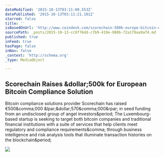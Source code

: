 ```yaml
---
dateModified: '2015-10-13T03:11:00.553Z'
datePublished: '2015-10-13T03:11:21.101Z'
starred: false
title: ''
isBasedOnUrl: 'http://www.coindesk.com/scorechain-500k-europe-bitcoin-compliance/'
sourcePath: _posts/2015-10-13-cc9f76dd-c7b9-419e-980b-72a1f8aa9af4.md
published: true
inFeed: true
hasPage: false
inNav: false
_context: 'http://schema.org'
_type: MediaObject

---
```

<article style=""><h1>Scorechain Raises &amp;dollar;500k for European Bitcoin Compliance Solution</h1><p>Bitcoin compliance solutions provider Scorechain has raised €500&amp;comma;000 &amp;lpar;&amp;dollar;570&amp;comma;000&amp;rpar; in seed funding from an undisclosed group of angel investors&amp;period; The Luxembourg-based startup is seeking to target both bitcoin companies and traditional financial institutions with a suite of services that help clients meet regulatory and compliance requirements&amp;comma; through business intelligence and risk analysis tools that illuminate transaction histories on the blockchain&amp;period;</p><img src="http://media.coindesk.com/2015/10/Screen-Shot-2015-10-12-at-9.33.11-AM.png" /></article>